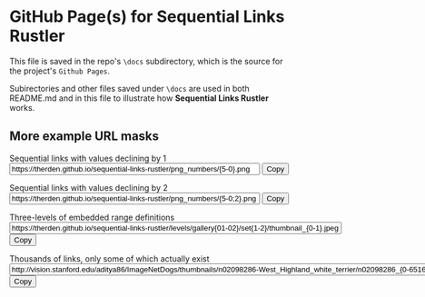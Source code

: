 # GitHub Page(s) for __Sequential Links Rustler__

This file is saved in the repo's `\docs` subdirectory, which is the source for the project's `Github Pages`.

Subirectories and other files saved under `\docs` are used in both README.md and in this file to illustrate how __Sequential Links Rustler__ works.


More example URL masks
----
Sequential links with values declining by 1<br>
<input type="text" size="52ch" value="https://therden.github.io/sequential-links-rustler/png_numbers/{5-0}.png" id="Ex1">
<button onclick="copyEx1()">Copy</button>
<script>
function copyEx1() {
  var copyText = document.getElementById("Ex1");
  copyText.select();
  document.execCommand("copy");
}
</script>

Sequential links with values declining by 2<br>
<input type="text" size="52ch" value="https://therden.github.io/sequential-links-rustler/png_numbers/{5-0;2}.png" id="Ex2">
<button onclick="copyEx2()">Copy</button>
<script>
function copyEx2() {
  var copyText = document.getElementById("Ex2");
  copyText.select();
  document.execCommand("copy");
}
</script>

Three-levels of embedded range definitions<br>
<input type="text" size="70ch" value="https://therden.github.io/sequential-links-rustler/levels/gallery{01-02}/set{1-2}/thumbnail_{0-1}.jpeg" id="Ex3">
<button onclick="copyEx3()">Copy</button>
<script>
function copyEx3() {
  var copyText = document.getElementById("Ex3");
  copyText.select();
  document.execCommand("copy");
}
</script>


Thousands of links, only some of which actually exist<br>
<input type="text" size="95ch" value="http://vision.stanford.edu/aditya86/ImageNetDogs/thumbnails/n02098286-West_Highland_white_terrier/n02098286_{0-6516;1}.jpg" id="Ex4">
<button onclick="copyEx4()">Copy</button>
<script>
function copyEx4() {
  var copyText = document.getElementById("Ex4");
  copyText.select();
  document.execCommand("copy");
}
</script>


<!--- `https://therden.github.io/sequential-links-rustler/png_numbers/{100-120;4}.html`--->
<!--- `https://evolution.voxeo.com/library/audio/prompts/numbers/{0-10;1}.wav`-->
